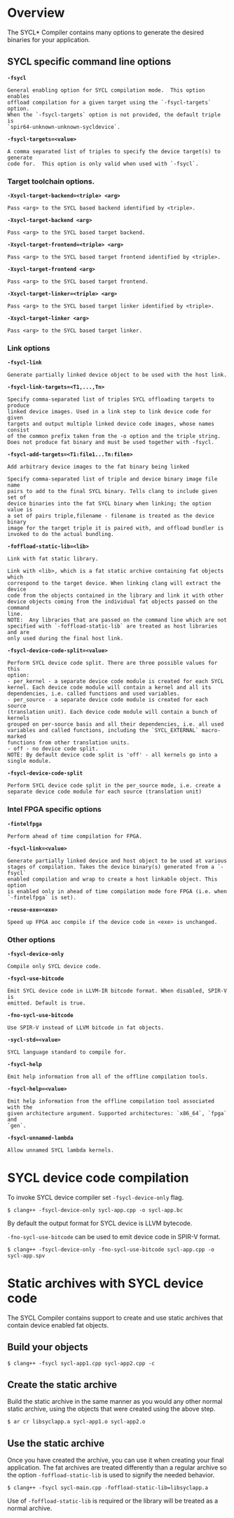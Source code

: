 # Overview

The SYCL* Compiler contains many options to generate the desired binaries for
your application.

## SYCL specific command line options

**`-fsycl`**

    General enabling option for SYCL compilation mode.  This option enables
    offload compilation for a given target using the `-fsycl-targets` option.
    When the `-fsycl-targets` option is not provided, the default triple is
    `spir64-unknown-unknown-sycldevice`.

**`-fsycl-targets=<value>`**

    A comma separated list of triples to specify the device target(s) to generate
    code for.  This option is only valid when used with `-fsycl`.

### Target toolchain options.

**`-Xsycl-target-backend=<triple> <arg>`**

    Pass <arg> to the SYCL based backend identified by <triple>.

**`-Xsycl-target-backend <arg>`**

    Pass <arg> to the SYCL based target backend.

**`-Xsycl-target-frontend=<triple> <arg>`**

    Pass <arg> to the SYCL based target frontend identified by <triple>.

**`-Xsycl-target-frontend <arg>`**

    Pass <arg> to the SYCL based target frontend.

**`-Xsycl-target-linker=<triple> <arg>`**

    Pass <arg> to the SYCL based target linker identified by <triple>.

**`-Xsycl-target-linker <arg>`**

    Pass <arg> to the SYCL based target linker.

### Link options

**`-fsycl-link`**

    Generate partially linked device object to be used with the host link.

**`-fsycl-link-targets=<T1,...,Tn>`**

    Specify comma-separated list of triples SYCL offloading targets to produce
    linked device images. Used in a link step to link device code for given
    targets and output multiple linked device code images, whose names consist
    of the common prefix taken from the -o option and the triple string.
    Does not produce fat binary and must be used together with -fsycl.

**`-fsycl-add-targets=<T1:file1...Tn:filen>`**

    Add arbitrary device images to the fat binary being linked

    Specify comma-separated list of triple and device binary image file name
    pairs to add to the final SYCL binary. Tells clang to include given set of
    device binaries into the fat SYCL binary when linking; the option value is
    a set of pairs triple,filename - filename is treated as the device binary
    image for the target triple it is paired with, and offload bundler is
    invoked to do the actual bundling.

**`-foffload-static-lib=<lib>`**

    Link with fat static library.

    Link with <lib>, which is a fat static archive containing fat objects which
    correspond to the target device. When linking clang will extract the device
    code from the objects contained in the library and link it with other
    device objects coming from the individual fat objects passed on the command
    line.
    NOTE:  Any libraries that are passed on the command line which are not
    specified with `-foffload-static-lib` are treated as host libraries and are
    only used during the final host link.

**`-fsycl-device-code-split=<value>`**

    Perform SYCL device code split. There are three possible values for this
    option:
    - per_kernel - a separate device code module is created for each SYCL
    kernel. Each device code module will contain a kernel and all its
    dependencies, i.e. called functions and used variables.
    - per_source - a separate device code module is created for each source
    (translation unit). Each device code module will contain a bunch of kernels
    grouped on per-source basis and all their dependencies, i.e. all used
    variables and called functions, including the `SYCL_EXTERNAL` macro-marked
    functions from other translation units.
    - off - no device code split.
    NOTE: By default device code split is 'off' - all kernels go into a
    single module.

**`-fsycl-device-code-split`**

    Perform SYCL device code split in the per_source mode, i.e. create a
    separate device code module for each source (translation unit)

### Intel FPGA specific options

**`-fintelfpga`**

    Perform ahead of time compilation for FPGA.

**`-fsycl-link=<value>`**

    Generate partially linked device and host object to be used at various
    stages of compilation. Takes the device binary(s) generated from a `-fsycl`
    enabled compilation and wrap to create a host linkable object. This option
    is enabled only in ahead of time compilation mode fore FPGA (i.e. when
    `-fintelfpga` is set).

**`-reuse-exe=<exe>`**

    Speed up FPGA aoc compile if the device code in <exe> is unchanged.

### Other options

**`-fsycl-device-only`**

    Compile only SYCL device code.

**`-fsycl-use-bitcode`**

    Emit SYCL device code in LLVM-IR bitcode format. When disabled, SPIR-V is
    emitted. Default is true.

**`-fno-sycl-use-bitcode`**

    Use SPIR-V instead of LLVM bitcode in fat objects.

**`-sycl-std=<value>`**

    SYCL language standard to compile for.

**`-fsycl-help`**

    Emit help information from all of the offline compilation tools.

**`-fsycl-help=<value>`**

    Emit help information from the offline compilation tool associated with the
    given architecture argument. Supported architectures: `x86_64`, `fpga` and
    `gen`.

**`-fsycl-unnamed-lambda`**

    Allow unnamed SYCL lambda kernels.

# SYCL device code compilation

To invoke SYCL device compiler set `-fsycl-device-only` flag.

```console
$ clang++ -fsycl-device-only sycl-app.cpp -o sycl-app.bc
```

By default the output format for SYCL device is LLVM bytecode.

`-fno-sycl-use-bitcode` can be used to emit device code in SPIR-V format.

```console
$ clang++ -fsycl-device-only -fno-sycl-use-bitcode sycl-app.cpp -o sycl-app.spv
```

# Static archives with SYCL device code

The SYCL Compiler contains support to create and use static archives that
contain device enabled fat objects.

## Build your objects

```console
$ clang++ -fsycl sycl-app1.cpp sycl-app2.cpp -c
```

## Create the static archive

Build the static archive in the same manner as you would any other normal
static archive, using the objects that were created using the above step.

```console
$ ar cr libsyclapp.a sycl-app1.o sycl-app2.o
```

## Use the static archive

Once you have created the archive, you can use it when creating your final
application.  The fat archives are treated differently than a regular archive
so the option `-foffload-static-lib` is used to signify the needed behavior.

```console
$ clang++ -fsycl sycl-main.cpp -foffload-static-lib=libsyclapp.a
```

Use of `-foffload-static-lib` is required or the library will be treated as
a normal archive.
